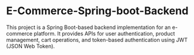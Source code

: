 # E-Commerce-Spring-boot-Backend
This project is a Spring Boot-based backend implementation for an e-commerce platform. It provides APIs for user authentication, product management, cart operations, and token-based authentication using JWT (JSON Web Token).
